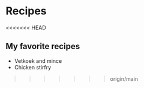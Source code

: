 # Recipes
<<<<<<< HEAD

## My favorite recipes
- Vetkoek and mince
- Chicken stirfry
>>>>>>> origin/main
